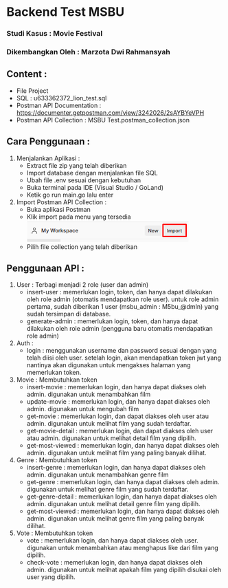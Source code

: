 # Backend Test MSBU
### Studi Kasus : Movie Festival
### Dikembangkan Oleh : Marzota Dwi Rahmansyah

## Content :
- File Project
- SQL : u633362372_lion_test.sql
- Postman API Documentation : https://documenter.getpostman.com/view/3242026/2sAYBYeVPH
- Postman API Collection : MSBU Test.postman_collection.json

## Cara Penggunaan :
1. Menjalankan Aplikasi :
    - Extract file zip yang telah diberikan
    - Import database dengan menjalankan file SQL
    - Ubah file .env sesuai dengan kebutuhan
    - Buka terminal pada IDE (Visual Studio / GoLand)
    - Ketik go run main.go lalu enter
2. Import Postman API Collection :
    - Buka aplikasi Postman
    - Klik import pada menu yang tersedia ![img.png](img.png)
    - Pilih file collection yang telah diberikan

## Penggunaan API :
1. User : Terbagi menjadi 2 role (user dan admin)
    - insert-user : memerlukan login, token, dan hanya dapat dilakukan oleh role admin (otomatis mendapatkan role user). untuk role admin pertama, sudah diberikan 1 user (msbu_admin : M5bu_@dmIn) yang sudah tersimpan di database.
    - generate-admin : memerlukan login, token, dan hanya dapat dilakukan oleh role admin (pengguna baru otomatis mendapatkan role admin)
2. Auth :
    - login : menggunakan username dan password sesuai dengan yang telah diisi oleh user. setelah login, akan mendapatkan token jwt yang nantinya akan digunakan untuk mengakses halaman yang memerlukan token.
3. Movie : Membutuhkan token
    - insert-movie : memerlukan login, dan hanya dapat diakses oleh admin. digunakan untuk menambahkan film
    - update-movie : memerlukan login, dan hanya dapat diakses oleh admin. digunakan untuk mengubah film
    - get-movie : memerlukan login, dan dapat diakses oleh user atau admin. digunakan untuk melihat film yang sudah terdaftar.
    - get-movie-detail : memerlukan login, dan dapat diakses oleh user atau admin. digunakan untuk melihat detail film yang dipilih.
    - get-most-viewed : memerlukan login, dan hanya dapat diakses oleh admin. digunakan untuk melihat film yang paling banyak dilihat.
4. Genre : Membutuhkan token
    - insert-genre : memerlukan login, dan hanya dapat diakses oleh admin. digunakan untuk menambahkan genre film
    - get-genre : memerlukan login, dan hanya dapat diakses oleh admin. digunakan untuk melihat genre film yang sudah terdaftar.
    - get-genre-detail : memerlukan login, dan hanya dapat diakses oleh admin. digunakan untuk melihat detail genre film yang dipilih.
    - get-most-viewed : memerlukan login, dan hanya dapat diakses oleh admin. digunakan untuk melihat genre film yang paling banyak dilihat.
5. Vote : Membutuhkan token
    - vote : memerlukan login, dan hanya dapat diakses oleh user. digunakan untuk menambahkan atau menghapus like dari film yang dipilih.
    - check-vote : memerlukan login, dan hanya dapat diakses oleh admin. digunakan untuk melihat apakah film yang dipilih disukai oleh user yang dipilih.

